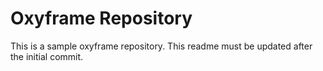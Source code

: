# Oxyframe Repository

This is a sample oxyframe repository. This readme must be updated after the initial commit.
